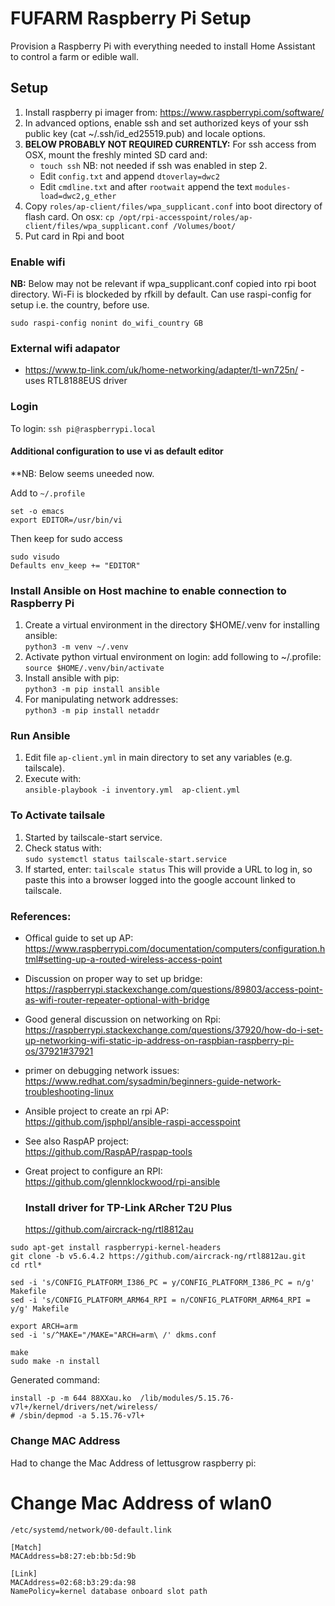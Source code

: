 # FUFARM Raspberry Pi Setup
Provision a Raspberry Pi with everything needed to install Home Assistant to control a farm or edible wall.

## Setup
1. Install raspberry pi imager from: https://www.raspberrypi.com/software/
2. In advanced options, enable ssh and set authorized keys of your ssh public key (cat ~/.ssh/id_ed25519.pub) and locale options.
3. **BELOW PROBABLY NOT REQUIRED CURRENTLY:** For ssh access from OSX, mount the freshly minted SD card and:
   * `touch ssh` NB: not needed if ssh was enabled in step 2.
   * Edit `config.txt` and append `dtoverlay=dwc2`
   * Edit `cmdline.txt` and after `rootwait` append the text `modules-load=dwc2,g_ether`
4. Copy `roles/ap-client/files/wpa_supplicant.conf` into boot directory of flash card.
   On osx: `cp /opt/rpi-accesspoint/roles/ap-client/files/wpa_supplicant.conf /Volumes/boot/`
5. Put card in Rpi and boot

### Enable wifi
**NB:** Below may not be relevant if wpa_supplicant.conf copied into rpi boot directory.
Wi-Fi is blockeded by rfkill by default.
Can use raspi-config for setup i.e. the country, before use.

```sudo raspi-config nonint do_wifi_country GB```

### External wifi adapator
* https://www.tp-link.com/uk/home-networking/adapter/tl-wn725n/ - uses RTL8188EUS driver

### Login
To login: `ssh pi@raspberrypi.local`

#### Additional configuration to use vi as default editor
**NB: Below seems uneeded now.

Add to ```~/.profile```
```
set -o emacs
export EDITOR=/usr/bin/vi
```

Then keep for sudo access
```
sudo visudo
Defaults env_keep += "EDITOR"
```

### Install Ansible on Host machine to enable connection to Raspberry Pi
1. Create a virtual environment in the directory $HOME/.venv for installing ansible:  
  `python3 -m venv ~/.venv`
2. Activate python virtual environment on login: add following to ~/.profile:  
  `source $HOME/.venv/bin/activate`
3. Install ansible with pip:  
  `python3 -m pip install ansible`
4. For manipulating network addresses:  
  `python3 -m pip install netaddr`

### Run Ansible
1. Edit file `ap-client.yml` in main directory  to set any variables (e.g. tailscale).
2. Execute with:  
  `ansible-playbook -i inventory.yml  ap-client.yml `

### To Activate tailsale
1. Started by tailscale-start service.
2. Check status with:  
  `sudo systemctl status tailscale-start.service`
3. If started, enter:
   `tailscale status`
   This will provide a URL to log in, so paste this into a browser logged into the google account linked to tailscale.


### References:
* Offical guide to set up AP:  
   https://www.raspberrypi.com/documentation/computers/configuration.html#setting-up-a-routed-wireless-access-point
* Discussion on proper way to set up bridge:  
   https://raspberrypi.stackexchange.com/questions/89803/access-point-as-wifi-router-repeater-optional-with-bridge
* Good general discussion on networking on Rpi:  
  https://raspberrypi.stackexchange.com/questions/37920/how-do-i-set-up-networking-wifi-static-ip-address-on-raspbian-raspberry-pi-os/37921#37921
* primer on debugging network issues:  
   https://www.redhat.com/sysadmin/beginners-guide-network-troubleshooting-linux
* Ansible project to create an rpi AP:  
  https://github.com/jsphpl/ansible-raspi-accesspoint
* See also RaspAP project:  
  https://github.com/RaspAP/raspap-tools
* Great project to configure an RPI:  
  https://github.com/glennklockwood/rpi-ansible


  ### Install driver for TP-Link ARcher T2U Plus
  https://github.com/aircrack-ng/rtl8812au

```
sudo apt-get install raspberrypi-kernel-headers
git clone -b v5.6.4.2 https://github.com/aircrack-ng/rtl8812au.git
cd rtl*

sed -i 's/CONFIG_PLATFORM_I386_PC = y/CONFIG_PLATFORM_I386_PC = n/g' Makefile
sed -i 's/CONFIG_PLATFORM_ARM64_RPI = n/CONFIG_PLATFORM_ARM64_RPI = y/g' Makefile

export ARCH=arm
sed -i 's/^MAKE="/MAKE="ARCH=arm\ /' dkms.conf

make
sudo make -n install
```

Generated command:

```
install -p -m 644 88XXau.ko  /lib/modules/5.15.76-v7l+/kernel/drivers/net/wireless/
# /sbin/depmod -a 5.15.76-v7l+
``` 

### Change MAC Address
Had to change the Mac Address of lettusgrow raspberry pi:
# Change Mac Address of wlan0

`/etc/systemd/network/00-default.link`

```
[Match]
MACAddress=b8:27:eb:bb:5d:9b

[Link]
MACAddress=02:68:b3:29:da:98
NamePolicy=kernel database onboard slot path
```

